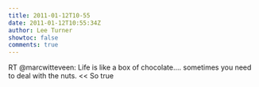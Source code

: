 ```yaml
---
title: 2011-01-12T10-55
date: 2011-01-12T10:55:34Z
author: Lee Turner
showtoc: false
comments: true
---
```


RT @marcwitteveen: Life is like a box of chocolate.... sometimes you need to deal with the nuts. &lt;&lt; So true

